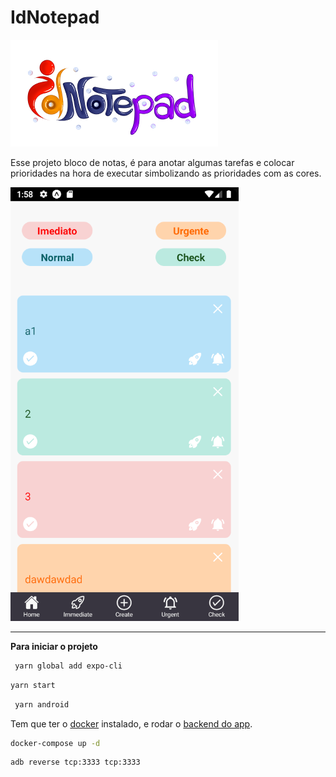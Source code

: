 # IdNotepad

![notepad](./docs/idnotepad.png)

Esse projeto bloco de notas, é para anotar algumas tarefas e colocar prioridades na hora de executar simbolizando as prioridades com as cores.

![Home](./docs/home.png)

---

**Para iniciar o projeto**

```bash
 yarn global add expo-cli
```

```bash
yarn start
```

```bash
 yarn android
```

Tem que ter o [docker](https://docs.docker.com/get-docker/) instalado, e rodar o [backend do app](https://github.com/Thales-Eduardo/Backend-IdNotepad).

```bash
docker-compose up -d
```

```bash
adb reverse tcp:3333 tcp:3333
```
